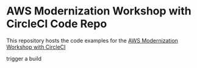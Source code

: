 # AWS Modernization Workshop with CircleCI Code Repo

This repository hosts the code examples for the [AWS Modernization Workshop with CircleCI](https://circleci.awsworkshop.io/)

trigger a build 